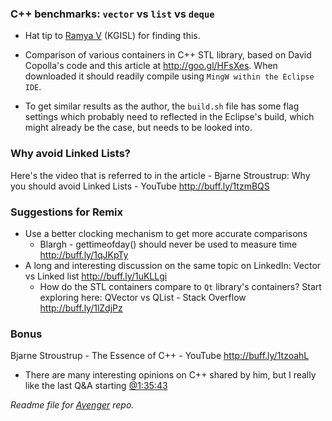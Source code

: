 ### C++ benchmarks: `vector` vs `list` vs `deque`

- Hat tip to [Ramya V][Ramya] (KGISL) for finding this. 

- Comparison of various containers in C++ STL library, based on David Copolla's code and this article at http://goo.gl/HFsXes. When downloaded it should readily compile using `MingW within the Eclipse IDE`.

- To get similar results as the author, the `build.sh` file has some flag settings which probably need to reflected in the Eclipse's build, which might already be the case, but needs to be looked into.

### Why avoid Linked Lists?
Here's the video that is referred to in the article - Bjarne Stroustrup: Why you should avoid Linked Lists - YouTube http://buff.ly/1tzmBQS 

### Suggestions for Remix
- Use a better clocking mechanism to get more accurate comparisons
  - Blargh - gettimeofday() should never be used to measure time http://buff.ly/1qJKpTy
- A long and interesting discussion on the same topic on LinkedIn: Vector vs Linked list http://buff.ly/1uKLLgi
  - How do the STL containers compare to `Qt` library's containers? Start exploring here: QVector vs QList - Stack Overflow http://buff.ly/1lZdjPz  
  
### Bonus 
Bjarne Stroustrup - The Essence of C++ - YouTube http://buff.ly/1tzoahL
 - There are many interesting opinions on C++ shared by him, but I really like the last Q&A starting [@1:35:43](http://www.youtube.com/watch?v=86xWVb4XIyE&t=1h35m43s)

_Readme file for [Avenger](https://github.com/kgashok/bearded-avenger) repo._

[Ramya]: https://plus.google.com/101257287239320062162/posts 